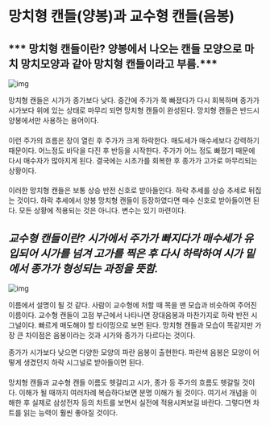 # 망치형 캔들(양봉)과 교수형 캔들(음봉)



## *** 망치형 캔들이란? 양봉에서 나오는 캔들 모양으로 마치 망치모양과 같아 망치형 캔들이라고 부름.***

 

 



![img](https://blog.kakaocdn.net/dn/zgexU/btqJDkg3qt2/K7HCKys8bPCWyg0kT3Kgsk/img.jpg)



 

 

망치형 캔들은 시가가 종가보다 낮다. 중간에 주가가 쭉 빠졌다가 다시 회복하며 종가가 시가보다 위에 있는 상태로 마무리 되면 망치형 캔들이 완성된다. 망치형 캔들은 반드시 양봉에서만 사용하는 용어이다.

####  

이런 주가의 흐름은 장이 열린 후 주가가 크게 하락한다. 매도세가 매수세보다 강력하기 때문이다. 어느정도 바닥을 다진 후 반등을 시작한다. 주가가 어느 정도 빠졌기 때문에 다시 매수자가 많아지게 된다. 결국에는 시초가를 회복한 후 종가가 고가로 마무리되는 상황이다. 

####  

이러한 망치형 캔들은 보통 상승 반전 신호로 받아들인다. 하락 추세를 상승 추세로 뒤집는 것이다. 하락 추세에서 양봉 망치형 캔들이 등장하였다면 매수 신호로 받아들이면 된다. 모든 상황에 적용되는 것은 아니다. 변수는 있기 마련이다.

####  

## ***교수형 캔들이란? 시가에서 주가가 빠지다가 매수세가 유입되어 시가를 넘겨 고가를 찍은 후 다시 하락하여 시가 밑에서 종가가 형성되는 과정을 뜻함.***

 



![img](https://blog.kakaocdn.net/dn/cFlIPm/btqJF0Pq1Gp/KmdnSFNBJXT2ZGiYhVyjq0/img.jpg)



 

 

이름에서 설명이 될 것 같다. 사람이 교수형에 처할 때 목을 맨 모습과 비슷하여 주어진 이름이다. 교수형 캔들이 고점 부근에서 나타나면 장대음봉과 마찬가지로 하락 반전 시그널이다. 빠르게 매도해야 할 타이밍으로 보면 된다. 망치형 캔들과 모습이 똑같지만 가장 큰 차이점은 음봉이라는 것과 시가와 종가가 다르다는 것이다.

종가가 시가보다 낮으면 다양한 모양의 파란 음봉이 출현한다. 파란색 음봉은 모양이 어떻게 생겼던지 하락 시그널로 받아들이면 된다.

####  

망치형 캔들과 교수형 캔들 이름도 헷갈리고 시가, 종가 등 주가의 흐름도 헷갈릴 것이다. 이해가 될 때까지 여러차례 복습하다보면 분명 이해가 될 것이다. 여기서 개념을 이해한 후 실제로 삼성전자 등의 차트를 보면서 실전에 적용시켜보길 바란다. 그렇다면 차트를 읽는 능력이 훨씬 좋아질 것이다.